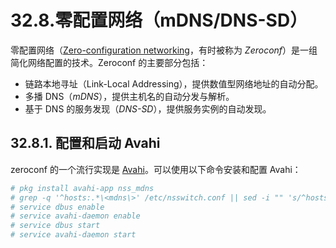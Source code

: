 # 32.8.零配置网络（mDNS/DNS-SD）

零配置网络（[Zero-configuration networking](https://en.wikipedia.org/wiki/Zero-configuration_networking)，有时被称为 *Zeroconf*）是一组简化网络配置的技术。Zeroconf 的主要部分包括：

* 链路本地寻址（Link-Local Addressing），提供数值型网络地址的自动分配。
* 多播 DNS（*mDNS*），提供主机名的自动分发与解析。
* 基于 DNS 的服务发现（*DNS-SD*），提供服务实例的自动发现。

## 32.8.1. 配置和启动 Avahi

zeroconf 的一个流行实现是 [Avahi](https://avahi.org/)。可以使用以下命令安装和配置 Avahi：

```sh
# pkg install avahi-app nss_mdns
# grep -q '^hosts:.*\<mdns\>' /etc/nsswitch.conf || sed -i "" 's/^hosts: .*/& mdns/' /etc/nsswitch.conf
# service dbus enable
# service avahi-daemon enable
# service dbus start
# service avahi-daemon start
```

